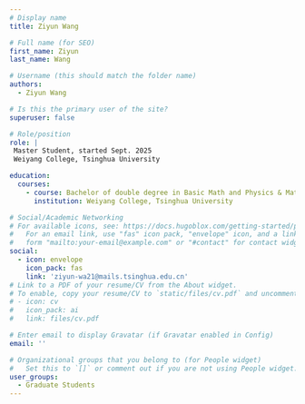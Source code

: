 ```yaml
---
# Display name
title: Ziyun Wang

# Full name (for SEO)
first_name: Ziyun
last_name: Wang

# Username (this should match the folder name)
authors:
  - Ziyun Wang

# Is this the primary user of the site?
superuser: false

# Role/position
role: |
 Master Student, started Sept. 2025
 Weiyang College, Tsinghua University

education:
  courses:
    - course: Bachelor of double degree in Basic Math and Physics & Material Science and  Engineering
      institution: Weiyang College, Tsinghua University

# Social/Academic Networking
# For available icons, see: https://docs.hugoblox.com/getting-started/page-builder/#icons
#   For an email link, use "fas" icon pack, "envelope" icon, and a link in the
#   form "mailto:your-email@example.com" or "#contact" for contact widget.
social:
  - icon: envelope
    icon_pack: fas
    link: 'ziyun-wa21@mails.tsinghua.edu.cn'
# Link to a PDF of your resume/CV from the About widget.
# To enable, copy your resume/CV to `static/files/cv.pdf` and uncomment the lines below.
# - icon: cv
#   icon_pack: ai
#   link: files/cv.pdf

# Enter email to display Gravatar (if Gravatar enabled in Config)
email: ''

# Organizational groups that you belong to (for People widget)
#   Set this to `[]` or comment out if you are not using People widget.
user_groups:
  - Graduate Students
---
```


